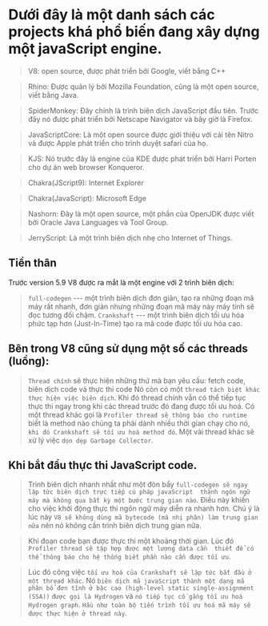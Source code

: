 # Dưới đây là một danh sách các projects khá phổ biến đang xây dựng một javaScript engine.


> V8: open source, được phát triển bởi Google, viết bằng C++

> Rhino: Được quản lý bởi Mozilla Foundation, cũng là một open 
source, viết bằng Java.

> SpiderMonkey: Đây chính là trình biên dịch JavaScript đầu tiên.
Trước đây nó được phát triển bởi Netscape Navigator và bây giờ
là Firefox.

> JavaScriptCore: Là một open source được giới thiệu với cái tên
Nitro và được Apple phát triển cho trình duyệt safari của họ.

> KJS: Nó trước đây là engine của KDE được phát triển bởi
Harri Porten cho dự án web browser Konqueror.

> Chakra(JScript9): Internet Explorer

> Chakra(JavaScript): Microsoft Edge

> Nashorn: Đây là một open source, một phần của OpenJDK được viết
bởi Oracle Java Languages và Tool Group.

> JerryScript: Là một trình biên dịch nhẹ cho Internet of Things.


## Tiền thân

Trước version 5.9 V8 được ra mắt là một engine với 2 trình biên dịch:

> `full-codegen` --- một trình biên dịch đơn giản, tạo ra những đoạn mã máy rất nhanh, đơn giản nhưng những đoạn 
mã máy này máy tính sẽ đọc tương đối chậm.
> `Crankshaft` --- một trình biên dịch tối ưu hóa phức tạp hơn (Just-In-Time) tạo ra mã code được tối ưu hóa cao.


## Bên trong V8 cũng sử dụng một số các threads (luồng):

> `Thread chính` sẽ thực hiện những thứ mà bạn yêu cầu: fetch code, biên dịch code và thực thi code
> Nó còn có một `thread tách biệt khác thực hiện việc biên dịch`. Khi đó thread chính vẫn có thể tiếp tục thực thi 
ngay trong khi các thread trước đó đang được tối ưu hoá.
> Có một thread khác gọi là `Profiler thread sẽ thông báo cho runtime` biết là method nào chúng ta phải dành nhiều 
thời gian chạy cho nó, `khi đó Crankshaft sẽ tối ưu hoá method đó`.
> Một vài thread khác sẽ xử lý việc `dọn dẹp Garbage Collector`.


## Khi bắt đầu thực thi JavaScript code.

> Trình biên dịch nhanh nhất như một đòn bẩy `full-codegen sẽ ngay lập tức biên dịch trực tiếp cú pháp javaScript 
thành ngôn ngữ máy mà không qua bất kỳ một bước trung gian nào`. Điều này khiến cho việc khởi động thực thi ngôn ngữ 
máy diễn ra nhanh hơn. Chú ý là lúc này `V8 sẽ không dùng mã bytecode (mà nhị phân) làm trung gian nữa` nên nó không 
cần trình biên dịch trung gian nữa.

> Khi đoạn code bạn được thực thi một khoảng thời gian. Lúc đó `Profiler thread sẽ tập hợp được một lượng data cần 
thiết để có thể thông báo cho hệ thống biết phần nào cần được tối ưu`.

> Lúc đó công việc `tối ưu hoá của Crankshaft sẽ lập tức bắt đầu ở một thread khác`. 
Nó `biên dịch mã javaScript thành một dạng mã phân bổ đơn tĩnh ở bậc cao (high-level static single-assignment (SSA))`
`được gọi là Hydrogen` và `nó tiếp tục cố gắng tối ưu hoá Hydrogen graph`.
`Hầu như toàn bộ tiến trình tối ưu hoá mã máy sẽ được thực hiện ở thread này`.


